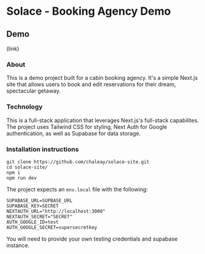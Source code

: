 # Solace - Booking Agency Demo

## Demo

(link)

### About

This is a demo project built for a cabin booking agency. It's a simple Next.js site that allows users to book and edit reservations for their dream, spectacular getaway.

### Technology

This is a full-stack application that leverages Next.js's full-stack capabilites. The project uses Tailwind CSS for styling, Next Auth for Google authentication, as well as Supabase for data storage.

### Installation instructions

```
git clone https://github.com/chaleay/solace-site.git
cd solace-site/
npm i
npm run dev
```

The project expects an `env.local` file with the following:

```
SUPABASE_URL=SUPBASE_URL
SUPABASE_KEY=SECRET
NEXTAUTH_URL="http://localhost:3000"
NEXTAUTH_SECRET="SECRET"
AUTH_GOOGLE_ID=test
AUTH_GOOGLE_SECRET=supersecretkey
```

You will need to provide your own testing credentials and supabase instance.
